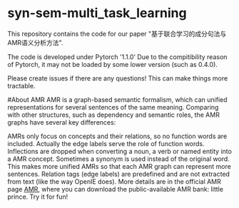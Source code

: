 # syn-sem-multi_task_learning

This repository contains the code for our paper "基于联合学习的成分句法与AMR语义分析方法".

The code is developed under Pytorch '1.1.0' Due to the compitibility reason of Pytorch, it may not be loaded by some lower version (such as 0.4.0).

Please create issues if there are any questions! This can make things more tractable.

#About AMR
AMR is a graph-based semantic formalism, which can unified representations for several sentences of the same meaning. Comparing with other structures, such as dependency and semantic roles, the AMR graphs have several key differences:

AMRs only focus on concepts and their relations, so no function words are included. Actually the edge labels serve the role of function words.
Inflections are dropped when converting a noun, a verb or named entity into a AMR concept. Sometimes a synonym is used instead of the original word. This makes more unified AMRs so that each AMR graph can represent more sentences.
Relation tags (edge labels) are predefined and are not extracted from text (like the way OpenIE does). More details are in the official AMR page [AMR](https://amr.isi.edu/), where you can download the public-available AMR bank: little prince. Try it for fun!
